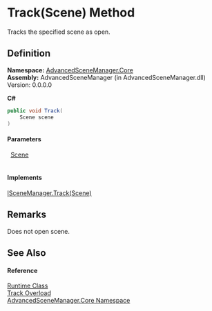 # Track(Scene) Method


Tracks the specified scene as open.



## Definition
**Namespace:** <a href="N_AdvancedSceneManager_Core">AdvancedSceneManager.Core</a>  
**Assembly:** AdvancedSceneManager (in AdvancedSceneManager.dll) Version: 0.0.0.0

**C#**
``` C#
public void Track(
	Scene scene
)
```



#### Parameters
<dl><dt>  <a href="T_AdvancedSceneManager_Models_Scene">Scene</a></dt><dd> </dd></dl>

#### Implements
<a href="M_AdvancedSceneManager_DependencyInjection_ISceneManager_Track">ISceneManager.Track(Scene)</a>  


## Remarks
Does not open scene.

## See Also


#### Reference
<a href="T_AdvancedSceneManager_Core_Runtime">Runtime Class</a>  
<a href="Overload_AdvancedSceneManager_Core_Runtime_Track">Track Overload</a>  
<a href="N_AdvancedSceneManager_Core">AdvancedSceneManager.Core Namespace</a>  
